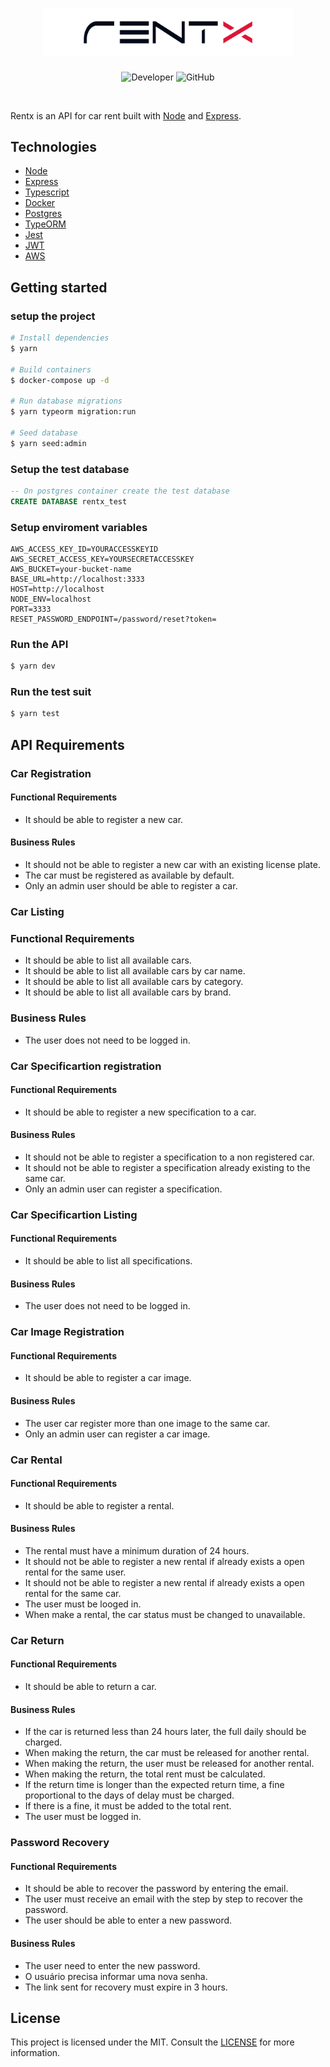 <h1 align="center">
  <img alt="letmeask" src=".github/logo.svg" width="400px" />
</h1>

<p align="center">
  <img alt="Developer" src="https://img.shields.io/badge/developer-jfilipedias-blue">
  <img alt="GitHub" src="https://img.shields.io/github/license/jfilipedias/letmeask">
</p>
<br>

Rentx is an API for car rent built with [Node](https://nodejs.org/) and [Express](https://expressjs.com/).

## Technologies
- [Node](https://nodejs.org/)
- [Express](https://expressjs.com/)
- [Typescript](https://www.typescriptlang.org/)
- [Docker](https://www.docker.com/)
- [Postgres](https://www.postgresql.org/)
- [TypeORM](https://typeorm.io/)
- [Jest](https://jestjs.io/)
- [JWT](https://jwt.io/)
- [AWS](https://aws.amazon.com/)

## Getting started

### setup the project
```sh
# Install dependencies
$ yarn

# Build containers
$ docker-compose up -d

# Run database migrations
$ yarn typeorm migration:run

# Seed database
$ yarn seed:admin
```

### Setup the test database
```sql
-- On postgres container create the test database
CREATE DATABASE rentx_test
```

### Setup enviroment variables
```env
AWS_ACCESS_KEY_ID=YOURACCESSKEYID
AWS_SECRET_ACCESS_KEY=YOURSECRETACCESSKEY
AWS_BUCKET=your-bucket-name
BASE_URL=http://localhost:3333
HOST=http://localhost
NODE_ENV=localhost
PORT=3333
RESET_PASSWORD_ENDPOINT=/password/reset?token=
```

### Run the API
```sh
$ yarn dev
```

### Run the test suit
```sh
$ yarn test
```

## API Requirements
### Car Registration
#### Functional Requirements
- It should be able to register a new car.

#### Business Rules
- It should not be able to register a new car with an existing license plate.
- The car must be registered as available by default.
- Only an admin user should be able to register a car.

### Car Listing
### Functional Requirements
- It should be able to list all available cars.
- It should be able to list all available cars by car name.
- It should be able to list all available cars by category.
- It should be able to list all available cars by brand.

### Business Rules
- The user does not need to be logged in.

### Car Specificartion registration
#### Functional Requirements
- It should be able to register a new specification to a car.

#### Business Rules
- It should not be able to register a specification to a non registered car.
- It should not be able to register a specification already existing to the same car.
- Only an admin user can register a specification.

### Car Specificartion Listing
#### Functional Requirements
- It should be able to list all specifications.

#### Business Rules
- The user does not need to be logged in.

### Car Image Registration
#### Functional Requirements
- It should be able to register a car image.

#### Business Rules
- The user car register more than one image to the same car.
- Only an admin user can register a car image.

### Car Rental
#### Functional Requirements
- It should be able to register a rental.

#### Business Rules
- The rental must have a minimum duration of 24 hours.
- It should not be able to register a new rental if already exists a open rental for the same user.
- It should not be able to register a new rental if already exists a open rental for the same car.
- The user must be looged in.
- When make a rental, the car status must be changed to unavailable.

### Car Return
#### Functional Requirements
- It should be able to return a car.

#### Business Rules
- If the car is returned less than 24 hours later, the full daily should be charged.
- When making the return, the car must be released for another rental.
- When making the return, the user must be released for another rental.
- When making the return, the total rent must be calculated.
- If the return time is longer than the expected return time, a fine proportional to the days of delay must be charged.
- If there is a fine, it must be added to the total rent.
- The user must be logged in.

### Password Recovery
#### Functional Requirements
- It should be able to recover the password by entering the email.
- The user must receive an email with the step by step to recover the password.
- The user should be able to enter a new password.

#### Business Rules
- The user need to enter the new password.
- O usuário precisa informar uma nova senha.
- The link sent for recovery must expire in 3 hours.

## License
This project is licensed under the MIT. Consult the [LICENSE](LICENSE) for more information.
